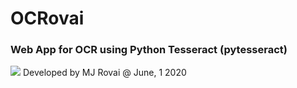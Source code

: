  <h1> OCRovai </h1>
<h3> Web App for OCR using Python Tesseract (pytesseract) </h3>
<img src="./images/OCRovai_logo_fundo.png"/>
Developed by MJ Rovai @ June, 1 2020<br>
